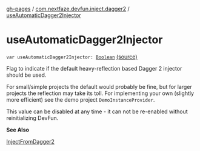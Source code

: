 [gh-pages](../index.md) / [com.nextfaze.devfun.inject.dagger2](index.md) / [useAutomaticDagger2Injector](.)

# useAutomaticDagger2Injector

`var useAutomaticDagger2Injector: `[`Boolean`](https://kotlinlang.org/api/latest/jvm/stdlib/kotlin/-boolean/index.html) [(source)](https://github.com/NextFaze/dev-fun/tree/master/devfun-inject-dagger2/src/main/java/com/nextfaze/devfun/inject/dagger2/Instances.kt#L34)

Flag to indicate if the default heavy-reflection based Dagger 2 injector should be used.

For small/simple projects the default would probably be fine, but for larger projects the reflection may take its toll.
For implementing your own (slightly more efficient) see the demo project `DemoInstanceProvider`.

This value can be disabled at any time - it can not be re-enabled without reinitializing DevFun.

**See Also**

[InjectFromDagger2](-inject-from-dagger2/index.md)

